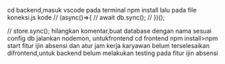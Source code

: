 cd backend,masuk vscode pada terminal npm install lalu pada file koneksi.js kode // (async()=>{ // await db.sync(); // })();

// store.sync(); hilangkan komentar,buat database dengan nama sesuai config db jalankan nodemon, untukfrontend cd frontend npm install>npm start fitur ijin absensi dan atur jam kerja karyawan belum terselesaikan difrontend,untuk backend belum melakukan testing pada fitur ijin absensi
